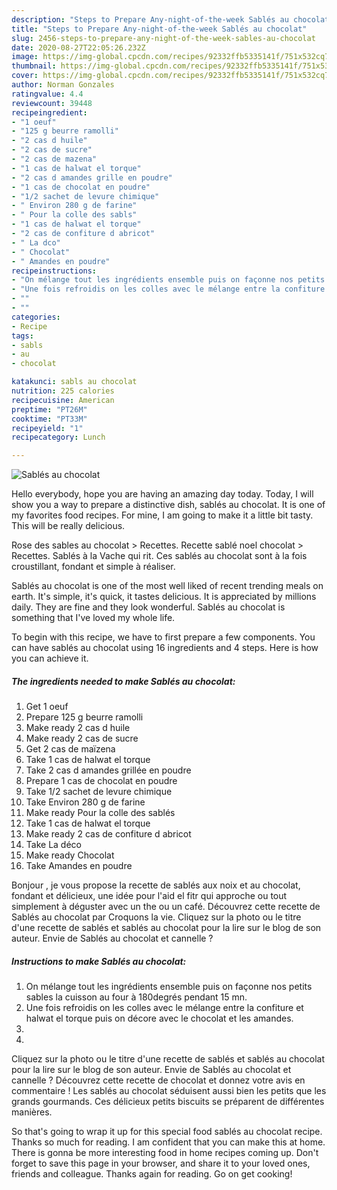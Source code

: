 ```yaml
---
description: "Steps to Prepare Any-night-of-the-week Sablés au chocolat"
title: "Steps to Prepare Any-night-of-the-week Sablés au chocolat"
slug: 2456-steps-to-prepare-any-night-of-the-week-sables-au-chocolat
date: 2020-08-27T22:05:26.232Z
image: https://img-global.cpcdn.com/recipes/92332ffb5335141f/751x532cq70/sables-au-chocolat-photo-principale-de-la-recette.jpg
thumbnail: https://img-global.cpcdn.com/recipes/92332ffb5335141f/751x532cq70/sables-au-chocolat-photo-principale-de-la-recette.jpg
cover: https://img-global.cpcdn.com/recipes/92332ffb5335141f/751x532cq70/sables-au-chocolat-photo-principale-de-la-recette.jpg
author: Norman Gonzales
ratingvalue: 4.4
reviewcount: 39448
recipeingredient:
- "1 oeuf"
- "125 g beurre ramolli"
- "2 cas d huile"
- "2 cas de sucre"
- "2 cas de mazena"
- "1 cas de halwat el torque"
- "2 cas d amandes grille en poudre"
- "1 cas de chocolat en poudre"
- "1/2 sachet de levure chimique"
- " Environ 280 g de farine"
- " Pour la colle des sabls"
- "1 cas de halwat el torque"
- "2 cas de confiture d abricot"
- " La dco"
- " Chocolat"
- " Amandes en poudre"
recipeinstructions:
- "On mélange tout les ingrédients ensemble puis on façonne nos petits sables la cuisson au four à 180degrés pendant 15 mn."
- "Une fois refroidis on les colles avec le mélange entre la confiture et halwat el torque puis on décore avec le chocolat et les amandes."
- ""
- ""
categories:
- Recipe
tags:
- sabls
- au
- chocolat

katakunci: sabls au chocolat 
nutrition: 225 calories
recipecuisine: American
preptime: "PT26M"
cooktime: "PT33M"
recipeyield: "1"
recipecategory: Lunch

---
```



![Sablés au chocolat](https://img-global.cpcdn.com/recipes/92332ffb5335141f/751x532cq70/sables-au-chocolat-photo-principale-de-la-recette.jpg)

Hello everybody, hope you are having an amazing day today. Today, I will show you a way to prepare a distinctive dish, sablés au chocolat. It is one of my favorites food recipes. For mine, I am going to make it a little bit tasty. This will be really delicious.

Rose des sables au chocolat &gt; Recettes. Recette sablé noel chocolat &gt; Recettes. Sablés à la Vache qui rit. Ces sablés au chocolat sont à la fois croustillant, fondant et simple à réaliser.

Sablés au chocolat is one of the most well liked of recent trending meals on earth. It's simple, it's quick, it tastes delicious. It is appreciated by millions daily. They are fine and they look wonderful. Sablés au chocolat is something that I've loved my whole life.


To begin with this recipe, we have to first prepare a few components. You can have sablés au chocolat using 16 ingredients and 4 steps. Here is how you can achieve it.

<!--inarticleads1-->

##### The ingredients needed to make Sablés au chocolat:

1. Get 1 oeuf
1. Prepare 125 g beurre ramolli
1. Make ready 2 cas d huile
1. Make ready 2 cas de sucre
1. Get 2 cas de maïzena
1. Take 1 cas de halwat el torque
1. Take 2 cas d amandes grillée en poudre
1. Prepare 1 cas de chocolat en poudre
1. Take 1/2 sachet de levure chimique
1. Take  Environ 280 g de farine
1. Make ready  Pour la colle des sablés
1. Take 1 cas de halwat el torque
1. Make ready 2 cas de confiture d abricot
1. Take  La déco
1. Make ready  Chocolat
1. Take  Amandes en poudre


Bonjour , je vous propose la recette de sablés aux noix et au chocolat, fondant et délicieux, une idée pour l&#39;aid el fitr qui approche ou tout simplement à déguster avec un the ou un café. Découvrez cette recette de Sablés au chocolat par Croquons la vie. Cliquez sur la photo ou le titre d&#39;une recette de sablés et sablés au chocolat pour la lire sur le blog de son auteur. Envie de Sablés au chocolat et cannelle ? 

<!--inarticleads2-->

##### Instructions to make Sablés au chocolat:

1. On mélange tout les ingrédients ensemble puis on façonne nos petits sables la cuisson au four à 180degrés pendant 15 mn.
1. Une fois refroidis on les colles avec le mélange entre la confiture et halwat el torque puis on décore avec le chocolat et les amandes.
1. 
1. 


Cliquez sur la photo ou le titre d&#39;une recette de sablés et sablés au chocolat pour la lire sur le blog de son auteur. Envie de Sablés au chocolat et cannelle ? Découvrez cette recette de chocolat et donnez votre avis en commentaire ! Les sablés au chocolat séduisent aussi bien les petits que les grands gourmands. Ces délicieux petits biscuits se préparent de différentes manières. 

So that's going to wrap it up for this special food sablés au chocolat recipe. Thanks so much for reading. I am confident that you can make this at home. There is gonna be more interesting food in home recipes coming up. Don't forget to save this page in your browser, and share it to your loved ones, friends and colleague. Thanks again for reading. Go on get cooking!
